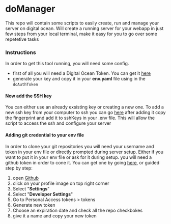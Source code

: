 # doManager
This repo will contain some scripts to easily create, run and manage your server on digital ocean.
Will create a running server for your webapp in just few steps from your local terminal, make it easy for you to go over some repetetive tasks

### Instructions
In order to get this tool running, you will need some config.
- first of all you will need a Digital Ocean Token. You can get it [here](https://cloud.digitalocean.com/account/api/tokens?i=75bc4f)
- generate your key and copy it in your **env.yaml** file using in the ```doAuthToken```

#### Now add the SSH key
You can either use an already exsisting key or creating a new one.
To add a new ssh key from your computer to ssh you can go [here](https://cloud.digitalocean.com/account/security?i=75bc4f)
after adding it copy the fingerprint and add it to sshKeys in your .env file. This will allow the script to access the ssh and configure your server

#### Adding git credential to your env file
In order to clone your git repositories you will need your username and token in your env file or directly prompted during server setup. Either if you want to put it in your  env file or ask for it during setup. you will need a github token in order to cone it.
You can get one by going [here](https://github.com/settings/tokens), or guided step by step: 
1. open [Github](https://github.com/)
2. click on your profile image on top right corner
3. Select "**Settings**"
4. Select "**Developer Settings**"
5. Go to Personal Access tokens > tokens
6. Generate new token
7. Choose an expiration date and check all the repo checkbokes
8. give it a name and copy your new token

